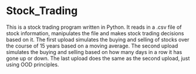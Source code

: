 # Stock_Trading
This is a stock trading program written in Python. It reads in a .csv file of stock information, manipulates the file and makes stock trading decisions based on it. The first upload simulates the buying and selling of stocks over the course of 15 years based on a moving average. The second upload simulates the buying and selling based on how many days in a row it has gone up or down. The last upload does the same as the second upload, just using OOD principles.
